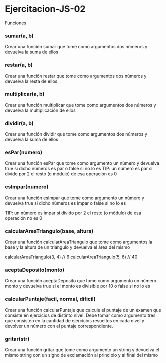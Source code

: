 # Ejercitacion-JS-02
Funciones

<h3>sumar(a, b)</h3>
Crear una función sumar que tome como argumentos dos números y devuelva la suma de ellos

<h3>restar(a, b)</h3>
Crear una función restar que tome como argumentos dos números y devuelva la resta de ellos


<h3>multiplicar(a, b)</h3>
Crear una función multiplicar que tome como argumentos dos números y devuelva la multiplicación de ellos

<h3>dividir(a, b)</h3>
Crear una función dividir que tome como argumentos dos números y devuelva la suma de ellos

<h3>esPar(numero)</h3>
Crear una función esPar que tome como argumento un número y devuelva true si dicho números es par o false si no lo es
TIP: un número es par si divido por 2 el resto (o módulo) de esa operación es 0


<h3>esImpar(numero)</h3>
Crear una función esImpar que tome como argumento un número y devuelva true si dicho números es impar o false si no lo es

TIP: un número es impar si divido por 2 el resto (o módulo) de esa operación no es 0

<h3>calcularAreaTriangulo(base, altura)</h3>
Crear una función calcularAreaTriangulo que tome como argumentos la base y la altura de un triángulo y devuelva el área del mismo

calcularAreaTriangulo(3, 4) // 6
calcularAreaTriangulo(5, 6) // 40


<h3>aceptaDeposito(monto)</h3>
Crear una función aceptaDeposito que tome como argumento un número monto y devuelva true si el monto es divisible por 10 o false si no lo es

<h3>calcularPuntaje(facil, normal, dificil)</h3>

Crear una función calcularPuntaje que calcule el puntaje de un examen que consiste en ejercicios de distinto nivel. Debe tomar como argumento tres que consisten en la cantidad de ejercicios resueltos en cada nivel y devolver un número con el puntaje correspondiente. 

<h3>gritar(str)</h3>
Crear una función gritar que tome como argumento un string y devuelva el mismo string con un signo de exclamación al principio y al final del mismo
